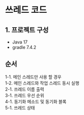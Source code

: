 # 쓰레드 코드
## 1. 프로젝트 구성
- Java 17
- gradle 7.4.2

## 순서
1-1. 메인 스레드만 사용 할 경우  
1-2. 메인 스레드와 작업 스레드 동시 실행  
2-1. 쓰레드 이름 출력  
3-1. 쓰레드 우선 순위  
4-1. 동기화 메소드 및 동기화 블록  
5-1. 쓰레드 상태  